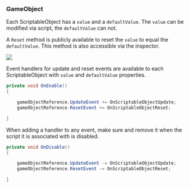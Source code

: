 ### GameObject

Each ScriptableObject has a `value` and a `defaultValue`. The `value` can be modified via script, the `defaultValue` can not.

A `Reset` method is publicly available to reset the `value` to equal the `defaultValue`. This method is also accessible via the inspector.

![](https://i.imgur.com/Ut51Zvo.png)

Event handlers for update and reset events are available to each ScriptableObject with `value` and `defaultValue` properties.

```csharp
private void OnEnable()
{

    gameObjectReference.UpdateEvent += OnScriptableObjectUpdate;
    gameObjectReference.ResetEvent += OnScriptableObjectReset;

}
```

When adding a handler to any event, make sure and remove it when the script it is associated with is disabled.

```csharp
private void OnDisable()
{

    gameObjectReference.UpdateEvent -= OnScriptableObjectUpdate;
    gameObjectReference.ResetEvent -= OnScriptableObjectReset;

}
```
